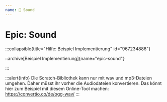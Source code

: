 ```yaml
---
name: 🥉 Sound
---
```


# Epic: Sound


:::collapsible{title="Hilfe: Beispiel Implementierung" id="967234886"}

::archive[Beispiel Implementierung]{name="epic-sound"}

:::

:::alert{info}
Die Scratch-Bibliothek kann nur mit wav und mp3-Dateien umgehen. Daher müsst ihr vorher die Audiodateien konvertieren. Das könnt hier zum Beispiel mit diesem Online-Tool machen: https://convertio.co/de/ogg-wav/
:::